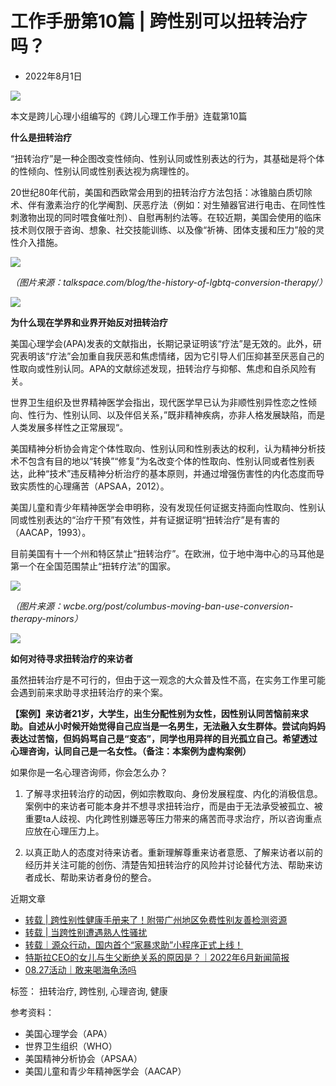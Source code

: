 # 工作手册第10篇 | 跨性别可以扭转治疗吗？

-   2022年8月1日

![](https://kuaerxinli.org/wp-content/uploads/2022/08/frc-8fb52d830903d5dd2f6eee1623553f6a.png)

本文是跨儿心理小组编写的《跨儿心理工作手册》连载第10篇

**什么是扭转治疗**

“扭转治疗”是一种企图改变性倾向、性别认同或性别表达的行为，其基础是将个体的性倾向、性别认同或性别表达视为病理性的。

20世纪80年代前，美国和西欧常会用到的扭转治疗方法包括：冰锥脑白质切除术、伴有激素治疗的化学阉割、厌恶疗法（例如：对生殖器官进行电击、在同性性刺激物出现的同时喂食催吐剂）、自慰再制约法等。在较近期，美国会使用的临床技术则仅限于咨询、想象、社交技能训练、以及像“祈祷、团体支援和压力”般的灵性介入措施。

![](https://kuaerxinli.org/wp-content/uploads/2022/08/frc-50f9b977ececb021c453302a5dd9925a.jpeg)

_（图片来源：talkspace.com/blog/the-history-of-lgbtq-conversion-therapy/）_

![](https://kuaerxinli.org/wp-content/uploads/2022/08/frc-ee0dae345173abd38fdd9b8263d62bab.png)

**为什么现在学界和业界开始反对扭转治疗**

美国心理学会(APA)发表的文献指出，长期记录证明该“疗法”是无效的。此外，研究表明该“疗法”会加重自我厌恶和焦虑情绪，因为它引导人们压抑甚至厌恶自己的性取向或性别认同。APA的文献综述发现，扭转治疗与抑郁、焦虑和自杀风险有关。

世界卫生组织及世界精神医学会指出，现代医学早已认为非顺性别异性恋之性倾向、性行为、性别认同、以及伴侣关系，”既非精神疾病，亦非人格发展缺陷，而是人类发展多样性之正常展现“。

美国精神分析协会肯定个体性取向、性别认同和性别表达的权利，认为精神分析技术不包含有目的地以“转换”“修复”为名改变个体的性取向、性别认同或者性别表达，此种“技术”违反精神分析治疗的基本原则，并通过增强伤害性的内化态度而导致实质性的心理痛苦（APSAA，2012）。

美国儿童和青少年精神医学会申明称，没有发现任何证据支持面向性取向、性别认同或性别表达的“治疗干预”有效性，并有证据证明“扭转治疗”是有害的（AACAP，1993）。

目前美国有十一个州和特区禁止“扭转治疗”。在欧洲，位于地中海中心的马耳他是第一个在全国范围禁止“扭转疗法”的国家。

![](https://kuaerxinli.org/wp-content/uploads/2022/08/frc-7f0aaac0b5c5c46a6508cc88ec89e7e7.jpeg)

_（图片来源：wcbe.org/post/columbus-moving-ban-use-conversion-therapy-minors）_

**![](https://kuaerxinli.org/wp-content/uploads/2022/08/frc-ee0dae345173abd38fdd9b8263d62bab.png)**

**如何对待寻求扭转治疗的来访者**

虽然扭转治疗是不可行的，但由于这一观念的大众普及性不高，在实务工作里可能会遇到前来求助寻求扭转治疗的来个案。

**【案例】来访者21岁，大学生，出生分配性别为女性，因性别认同苦恼前来求助。自述从小时候开始觉得自己应当是一名男生，无法融入女生群体。尝试向妈妈表达过苦恼，但妈妈骂自己是“变态”，同学也用异样的目光孤立自己。希望透过心理咨询，认同自己是一名女性。（备注：本案例为虚构案例）**

如果你是一名心理咨询师，你会怎么办？

1.  了解寻求扭转治疗的动因，例如宗教取向、身份发展程度、内化的消极信息。案例中的来访者可能本身并不想寻求扭转治疗，而是由于无法承受被孤立、被重要ta人歧视、内化跨性别嫌恶等压力带来的痛苦而寻求治疗，所以咨询重点应放在心理压力上。
    
2.  以真正助人的态度对待来访者。重新理解尊重来访者意愿、了解来访者以前的经历并关注可能的创伤、清楚告知扭转治疗的风险并讨论替代方法、帮助来访者成长、帮助来访者身份的整合。

近期文章

-   [转载 | 跨性别性健康手册来了！附带广州地区免费性别友善检测资源](https://kuaerxinli.org/%e8%b7%a8%e5%84%bf%e5%bf%83%e7%90%86/3124)
-   [转载 | 当跨性别遭遇熟人性骚扰](https://kuaerxinli.org/%e8%b7%a8%e5%84%bf%e5%bf%83%e7%90%86/3119)
-   [转载｜源众行动，国内首个“家暴求助”小程序正式上线！](https://kuaerxinli.org/%e8%b7%a8%e5%84%bf%e5%bf%83%e7%90%86/3106)
-   [特斯拉CEO的女儿与生父断绝关系的原因是？｜2022年6月新闻简报](https://kuaerxinli.org/%e8%b7%a8%e5%84%bf%e5%bf%83%e7%90%86/3097)
-   [08.27活动｜敢来喝海龟汤吗](https://kuaerxinli.org/%e8%b7%a8%e5%84%bf%e5%bf%83%e7%90%86/3092)

标签： 扭转治疗, 跨性别, 心理咨询, 健康

参考资料：
- 美国心理学会（APA）
- 世界卫生组织（WHO）
- 美国精神分析协会（APSAA）
- 美国儿童和青少年精神医学会（AACAP）